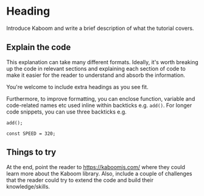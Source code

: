 # Heading 

Introduce Kaboom and write a brief description of what the tutorial covers. 

## Explain the code

This explanation can take many different formats. Ideally, it's worth breaking up the code in relevant sections and explaining each section of code to make it easier for the reader to understand and absorb the information.

You're welcome to include extra headings as you see fit.

Furthermore, to improve formatting, you can enclose function, variable and code-related names etc used inline within backticks e.g. `add()`. For longer code snippets, you can use three backticks e.g. 

```
add();

const SPEED = 320;
```

## Things to try

At the end, point the reader to https://kaboomjs.com/ where they could learn more about the Kaboom library. Also, include a couple of challenges that the reader could try to extend the code and build their knowledge/skills.
